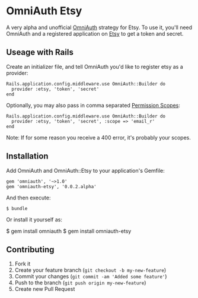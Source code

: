 # OmniAuth Etsy

A very alpha and unofficial [OmniAuth](https://github.com/intridea/omniauth) strategy for Etsy. To use it, you'll need OmniAuth and a registered application on [Etsy](https://www.etsy.com/developers/register) to get a token and secret.

## Useage with Rails

Create an initializer file, and tell OmniAuth you'd like to register etsy as a provider:

    Rails.application.config.middleware.use OmniAuth::Builder do
      provider :etsy, 'token', 'secret'
    end

Optionally, you may also pass in comma separated [Permission Scopes](http://www.etsy.com/developers/documentation/getting_started/oauth#section_permission_scopes):


    Rails.application.config.middleware.use OmniAuth::Builder do
      provider :etsy, 'token', 'secret', :scope => 'email_r'
    end

Note: If for some reason you receive a 400 error, it's probably your scopes.

## Installation

Add OmniAuth and OmniAuth::Etsy to your application's Gemfile:

    gem 'omniauth', '~>1.0'
    gem 'omniauth-etsy', '0.0.2.alpha'

And then execute:

    $ bundle

Or install it yourself as:

  $ gem install omniauth
    $ gem install omniauth-etsy

## Contributing

1. Fork it
2. Create your feature branch (`git checkout -b my-new-feature`)
3. Commit your changes (`git commit -am 'Added some feature'`)
4. Push to the branch (`git push origin my-new-feature`)
5. Create new Pull Request
